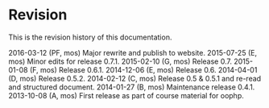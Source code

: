 Revision
=============================

This is the revision history of this documentation.

<span class="revision-history" markdown="1">
2016-03-12 (PF, mos) Major rewrite and publish to website.  
2015-07-25 (E, mos) Minor edits for release 0.7.1.  
2015-02-10 (G, mos) Release 0.7.  
2015-01-08 (F, mos) Release 0.6.1.  
2014-12-06 (E, mos) Release 0.6.  
2014-04-01 (D, mos) Release 0.5.2.  
2014-02-12 (C, mos) Release 0.5 & 0.5.1 and re-read and structured document.  
2014-01-27 (B, mos) Maintenance release 0.4.1.  
2013-10-08 (A, mos) First release as part of course material for oophp.  
</span>
